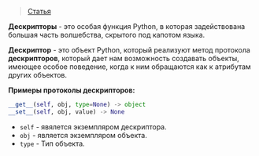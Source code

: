 
> [Статья](https://realpython.com/python-descriptors/)

**Дескрипторы** - это особая функция Python, в которая задействована большая часть волшебства, скрытого под капотом языка. 

**Дескриптор** - это объект Python, который реализуют метод протокола **дескрипторов**, который дает нам возможность создавать объекты, имеющее особое поведение, когда к ним обращаются как к атрибутам других объектов.  

**Примеры протоколы дескрипторов:**
```python
__get__(self, obj, type=None) -> object
__set__(self, obj, value) -> None
```

- `self` - явялется экземпляром дескриптора.
- `obj` - является экземпляром объекта.
- `type` - Тип объекта.